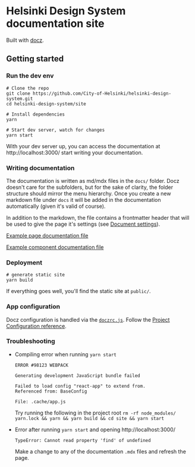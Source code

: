 # Helsinki Design System documentation site

Built with [docz](https://www.docz.site/).

## Getting started

### Run the dev env

```
# Clone the repo
git clone https://github.com/City-of-Helsinki/helsinki-design-system.git
cd helsinki-design-system/site

# Install dependencies
yarn

# Start dev server, watch for changes
yarn start
```

With your dev server up, you can access the documentation at http://localhost:3000/ start writing your documentation.

### Writing documentation

The documentation is written as md/mdx files in the `docs/` folder. Docz doesn't care for the subfolders, but for the sake of clarity, the folder structure should mirror the menu hierarchy. Once you create a new markdown file under `docs` it will be added in the documentation automatically (given it's valid of course).

In addition to the markdown, the file contains a frontmatter header that will be used to give the page it's settings (see [Document settings](https://www.docz.site/docs/document-settings)).

[Example page documentation file](examples/page.mdx)

[Example component documentation file](examples/component.mdx)

### Deployment

```
# generate static site
yarn build
```

If everything goes well, you'll find the static site at `public/`.

### App configuration

Docz configuration is handled via the [`doczrc.js`](doczrc.js). Follow the [Project Configuration reference](https://www.docz.site/docs/project-configuration).

### Troubleshooting

* Compiling error when running `yarn start`

    ```
    ERROR #98123 WEBPACK

    Generating development JavaScript bundle failed

    Failed to load config "react-app" to extend from.
    Referenced from: BaseConfig
    
    File: .cache/app.js
    ```
  
    Try running the following in the project root `rm -rf node_modules/ yarn.lock && yarn && yarn build && cd site && yarn start`


* Error after running `yarn start` and opening http://localhost:3000/

    ```
    TypeError: Cannot read property 'find' of undefined
    ```
  
    Make a change to any of the documentation `.mdx` files and refresh the page.
